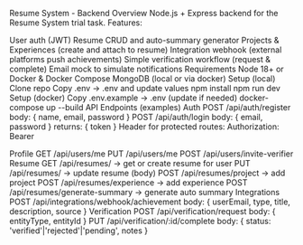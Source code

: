 Resume System - Backend
Overview
Node.js + Express backend for the Resume System trial task. Features:

User auth (JWT)
Resume CRUD and auto-summary generator
Projects & Experiences (create and attach to resume)
Integration webhook (external platforms push achievements)
Simple verification workflow (request & complete)
Email mock to simulate notifications
Requirements
Node 18+ or Docker & Docker Compose
MongoDB (local or via docker)
Setup (local)
Clone repo
Copy .env -> .env and update values
npm install
npm run dev
Setup (docker)
Copy .env.example -> .env (update if needed)
docker-compose up --build
API Endpoints (examples)
Auth
POST /api/auth/register body: { name, email, password }
POST /api/auth/login body: { email, password } returns: { token }
Header for protected routes: Authorization: Bearer <token>

Profile
GET /api/users/me
PUT /api/users/me
POST /api/users/invite-verifier
Resume
GET /api/resumes/ -> get or create resume for user
PUT /api/resumes/ -> update resume (body)
POST /api/resumes/project -> add project
POST /api/resumes/experience -> add experience
POST /api/resumes/generate-summary -> generate auto summary
Integrations
POST /api/integrations/webhook/achievement body: { userEmail, type, title, description, source }
Verification
POST /api/verification/request body: { entityType, entityId }
PUT /api/verification/:id/complete body: { status: 'verified'|'rejected'|'pending', notes }
